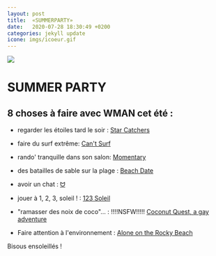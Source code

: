 ```yaml
---
layout: post
title:  «SUMMERPARTY»
date:   2020-07-28 18:30:49 +0200
categories: jekyll update
icone: imgs/icoeur.gif
---
```

![]({{site.imgurl}}/sun.jpg)
# SUMMER PARTY
## 8 choses à faire avec WMAN cet été :



- regarder les étoiles tard le soir : [Star Catchers](https://wedgiebee.itch.io/starcatchers)

- faire du surf extrême: [Can't Surf](https://mrmixerr.itch.io/cant-surf)

- rando' tranquille dans son salon: [Momentary](https://dipshitking.itch.io/momentary)

- des batailles de sable sur la plage : [Beach Date](https://starmaidgames.itch.io/beach-date)

- avoir un chat : [ᗢ](https://tak.itch.io/meow)

- jouer à 1, 2, 3, soleil ! : [123 Soleil](https://zappedcow.itch.io/123soleil)

- "ramasser des noix de coco"... : !!!!NSFW!!!!! [Coconut Quest, a gay adventure](https://zackk.itch.io/coconut-quest-a-gay-adventure)

- Faire attention à l'environnement : [Alone on the Rocky Beach](https://noroadhome.itch.io/alone-on-the-rocky)


Bisous ensoleillés !
